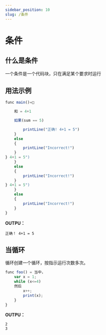```yaml
---
sidebar_position: 10
slug: /条件
---
```


# 条件

## 什么是条件

一个条件是一个代码块，只在满足某个要求时运行

## 用法示例

```jsx
func main()=□

    和 = 4+1

    如果(sum == 5)

        printLine("正确! 4+1 = 5")
    }
    else
    {
        printLine("Incorrect!")
    }
} 4+1 = 5")
    }
    else
    {
        printLine("Incorrect!")
    }
} 4+1 = 5")
    }
    else
    {
        printLine("Incorrect!")
    }
}
```

**OUTPU：**

`正确！ 4+1 = 5`

## 当循环

循环创建一个循环，按指示运行次数多次。

```jsx
func foo() = 当中，
    var x = 1;
    while (x<=4)
    然后
        x++;
        print(x);
    }
}
```

**OUTPU：**

```
2
3
```
